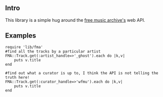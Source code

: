 Intro
-----

This library is a simple hug around the [free music archive's](http://freemusicarchive.org) web API.

Examples
--------

	require 'lib/fma'
	#find all the tracks by a particular artist
	FMA::Track.get(:artist_handle=>'_ghost').each do |k,v|
  		puts v.title
	end

	#find out what a curator is up to, I think the API is not telling the truth here!
	FMA::Track.get(:curator_handle=>'wfmu').each do |k,v|
		puts v.title
	end
